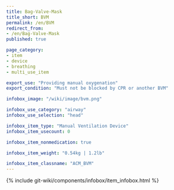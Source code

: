 ```yaml
---
title: Bag-Valve-Mask
title_short: BVM
permalink: /en/BVM
redirect_from:
- /en/Bag-Valve-Mask
published: true

page_category:
- item
- device
- breathing
- multi_use_item

export_use: "Providing manual oxygenation"
export_condition: "Must not be blocked by CPR or another BVM"

infobox_image: "/wiki/image/bvm.png"

infobox_use_category: "airway"
infobox_use_selection: "head"

infobox_item_type: "Manual Ventilation Device"
infobox_item_usecount: 0

infobox_item_nonmedication: true

infobox_item_weight: "0.54kg | 1.2lb"

infobox_item_classname: "ACM_BVM"
---
```


{% include git-wiki/components/infobox/item_infobox.html %}